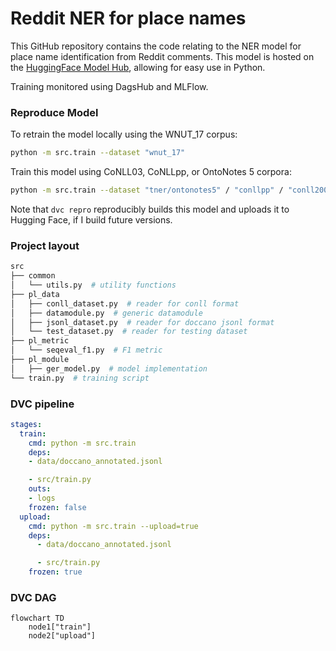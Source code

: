 # Reddit NER for place names

This GitHub repository contains the code relating to the NER model for place name identification from Reddit comments. This model is hosted on the [HuggingFace Model Hub](https://huggingface.co/cjber/reddit-ner-place_names), allowing for easy use in Python.

Training monitored using DagsHub and MLFlow.

### Reproduce Model

To retrain the model locally using the WNUT_17 corpus:

```bash
python -m src.train --dataset "wnut_17"
```
Train this model using CoNLL03, CoNLLpp, or OntoNotes 5 corpora:

```bash
python -m src.train --dataset "tner/ontonotes5" / "conllpp" / "conll2003"
```

Note that `dvc repro` reproducibly builds this model and uploads it to Hugging Face, if I build future versions.

### Project layout

```bash
src
├── common
│   └── utils.py  # utility functions
├── pl_data 
│   ├── conll_dataset.py  # reader for conll format
│   ├── datamodule.py  # generic datamodule
│   ├── jsonl_dataset.py  # reader for doccano jsonl format
│   └── test_dataset.py  # reader for testing dataset
├── pl_metric
│   └── seqeval_f1.py  # F1 metric
├── pl_module
│   ├── ger_model.py  # model implementation
└── train.py  # training script
```

### DVC pipeline

```yaml
stages:
  train:
    cmd: python -m src.train
    deps:
    - data/doccano_annotated.jsonl

    - src/train.py
    outs:
    - logs
    frozen: false
  upload:
    cmd: python -m src.train --upload=true
    deps:
      - data/doccano_annotated.jsonl

      - src/train.py
    frozen: true
```

### DVC DAG

```mermaid
flowchart TD
	node1["train"]
	node2["upload"]
```
